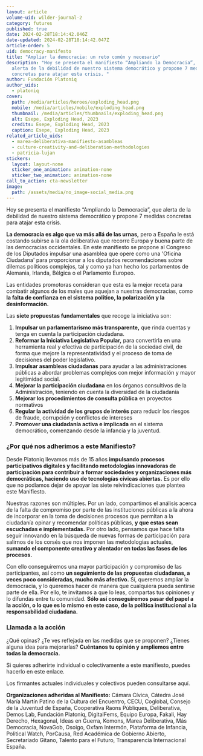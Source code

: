 ```yaml
---
layout: article
volume-uid: wilder-journal-2
category: futures
published: true
date: 2024-02-28T18:14:42.046Z
date-updated: 2024-02-28T18:14:42.047Z
article-order: 5
uid: democracy-manifesto
title: "Ampliar la democracia: un reto común y necesario"
description: "Hoy se presenta el manifiesto “Ampliando la Democracia”, que
  alerta de la debilidad de nuestro sistema democrático y propone 7 medidas
  concretas para atajar esta crisis. "
author: Fundación Platoniq
author_uids:
  - platoniq
cover:
  path: /media/articles/heroes/exploding_head.png
  mobile: /media/articles/mobile/exploding_head.png
  thumbnail: /media/articles/thumbnails/exploding_head.png
  alt: Esepe, Exploding Head, 2023
  credits: Esepe, Exploding Head, 2023
  caption: Esepe, Exploding Head, 2023
related_article_uids:
  - marea-deliberativa-manifiesto-asambleas
  - culture-creativity-and-deliberation-methodologies
  - patricia-lujan
stickers:
  layout: layout-none
  sticker_one_animation: animation-none
  sticker_two_animation: animation-none
call_to_action: cta-newsletter
image:
  path: /assets/media/no_image-social_media.png
---
```

Hoy se presenta el manifiesto “Ampliando la Democracia”, que alerta de la debilidad de nuestro sistema democrático y propone 7 medidas concretas para atajar esta crisis. 

**La democracia es algo que va más allá de las urnas,** pero a España le está costando subirse a la ola deliberativa que recorre Europa y buena parte de las democracias occidentales. En este manifiesto se propone al Congreso de los Diputados impulsar una asamblea que opere como una 'Oficina Ciudadana' para proporcionar a los diputados recomendaciones sobre dilemas políticos complejos, tal y como ya han hecho los parlamentos de Alemania, Irlanda, Bélgica o el Parlamento Europeo. 

Las entidades promotoras consideran que esta es la mejor receta para combatir algunos de los males que aquejan a nuestras democracias, como **la falta de confianza en el sistema político, la polarización y la desinformación.**

Las **siete propuestas fundamentales** que recoge la iniciativa son:

1. **Impulsar un parlamentarismo más transparente,** que rinda cuentas y tenga en cuenta la participación ciudadana.
2. **Reformar la Iniciativa Legislativa Popular,** para convertirla en una herramienta real y efectiva de participación de la sociedad civil, de forma que mejore la representatividad y el proceso de toma de decisiones del poder legislativo.
3. **Impulsar asambleas ciudadanas** para ayudar a las administraciones públicas a abordar problemas complejos con mejor información y mayor legitimidad social.
4. **Mejorar la participación ciudadana** en los órganos consultivos de la Administración, teniendo en cuenta la diversidad de la ciudadanía
5. **Mejorar los procedimientos de consulta pública** en proyectos normativos
6. **Regular la actividad de los grupos de interés** para reducir los riesgos de fraude, corrupción y conflictos de intereses
7. **Promover una ciudadanía activa e implicada** en el sistema democrático, comenzando desde la infancia y la juventud.

### ¿Por qué nos adherimos a este Manifiesto?

Desde Platoniq llevamos más de 15 años **impulsando procesos participativos digitales y facilitando metodologías innovadoras de participación para contribuir a formar sociedades y organizaciones más democráticas, haciendo uso de tecnologías cívicas abiertas.** Es por ello que no podíamos dejar de apoyar las siete reivindicaciones que plantea este Manifiesto.

Nuestras razones son múltiples. Por un lado, compartimos el análisis acerca de la falta de compromiso por parte de las instituciones públicas a la ahora de incorporar en la toma de decisiones procesos que permitan a la ciudadanía opinar y recomendar políticas públicas, **y que estas sean escuchadas e implementadas.** Por otro lado, pensamos que hace falta seguir innovando en la búsqueda de nuevas formas de participación para salirnos de los corsés que nos imponen las metodologías actuales, **sumando el componente creativo y alentador en todas las fases de los procesos.** 

Con ello conseguiremos una mayor participación y compromiso de las participantes, así como **un seguimiento de las propuestas ciudadanas, a veces poco consideradas, mucho más afectivo.** Sí, queremos ampliar la democracia, y lo queremos hacer de manera que cualquiera pueda sentirse parte de ella. Por ello, te invitamos a que lo leas, compartas tus opiniones y lo difundas entre tu comunidad. **Sólo así conseguiremos pasar del papel a la acción, o lo que es lo mismo en este caso, de la política institucional a la responsabilidad ciudadana.**

### Llamada a la acción

¿Qué opinas? ¿Te ves reflejada en las medidas que se proponen? ¿Tienes alguna idea para mejorarlas? **Cuéntanos tu opinión y ampliemos entre todas la democracia.**

Si quieres adherirte individual o colectivamente a este manifiesto, puedes hacerlo en este enlace.

Los firmantes actuales individuales y colectivos pueden consultarse aquí.

**Organizaciones adheridas al Manifiesto:** Cámara Cívica, Cátedra José María Martín Patino de la Cultura del Encuentro, CECU, Coglobal, Consejo de la Juventud de España, Cooperativa Raons Públiques, Deliberativa, Demos Lab, Fundación Platoniq, DigitalFems, Equipo Europa, Fakali, Hay Derecho, Hexagonal, Ideas en Guerra, Komons, Marea Deliberativa, Más Democracia, NovaGob, Osoigo, Oxfam Intermón, Plataforma de Infancia, Political Watch, PorCausa, Red Académica de Gobierno Abierto, Secretariado Gitano, Talento para el Futuro, Transparencia Internacional España.
